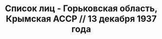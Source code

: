 ---
title: Список лиц - Горьковская область, Крымская АССР // 13 декабря 1937 года
description: РГАСПИ, ф.17, оп.171, дело 413, лист 274
images:
- /disk/pictures/v05/17-171-413-274.jpg
- /disk/pictures/v05/17-171-413-275.jpg
- /disk/pictures/v05/17-171-413-276.jpg
- /disk/pictures/v05/17-171-413-277.jpg
- /disk/pictures/v05/17-171-413-278.jpg
- /disk/pictures/v05/17-171-413-279.jpg
---